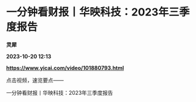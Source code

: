 # 一分钟看财报丨华映科技：2023年三季度报告
**灵犀**

**2023-10-20 12:13**

**https://www.yicai.com/video/101880793.html**

点击视频，速览要点——

一分钟看财报丨华映科技：2023年三季度报告